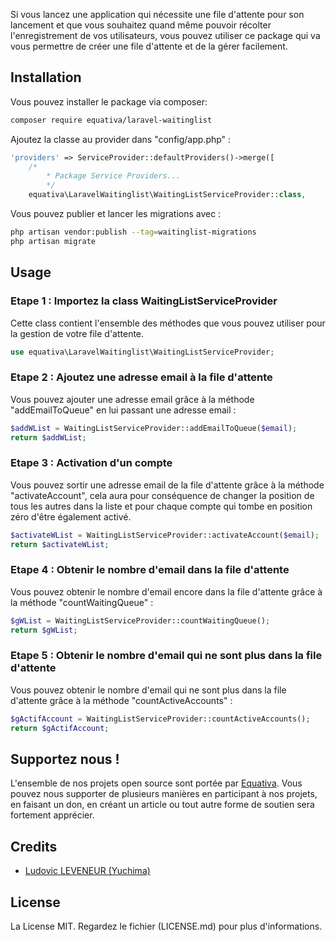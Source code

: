 Si vous lancez une application qui nécessite une file d'attente pour son lancement et que vous souhaitez quand même pouvoir récolter l'enregistrement de vos utilisateurs, vous pouvez utiliser ce package qui va vous permettre de créer une file d'attente et de la gérer facilement.

## Installation

Vous pouvez installer le package via composer:

```bash
composer require equativa/laravel-waitinglist
```

Ajoutez la classe au provider dans "config/app.php" : 
```php
'providers' => ServiceProvider::defaultProviders()->merge([
    /*
        * Package Service Providers...
        */
    equativa\LaravelWaitinglist\WaitingListServiceProvider::class,
```

Vous pouvez publier et lancer les migrations avec : 

```bash
php artisan vendor:publish --tag=waitinglist-migrations
php artisan migrate
```

## Usage

### Etape 1 : Importez la class WaitingListServiceProvider
Cette class contient l'ensemble des méthodes que vous pouvez utiliser pour la gestion de votre file d'attente.

```php 
use equativa\LaravelWaitinglist\WaitingListServiceProvider;
```

### Etape 2 : Ajoutez une adresse email à la file d'attente
Vous pouvez ajouter une adresse email grâce à la méthode "addEmailToQueue" en lui passant une adresse email : 

```php 
$addWList = WaitingListServiceProvider::addEmailToQueue($email);
return $addWList;
```

### Etape 3 : Activation d'un compte
Vous pouvez sortir une adresse email de la file d'attente grâce à la méthode "activateAccount", cela aura pour conséquence de changer la position de tous les autres dans la liste et pour chaque compte qui tombe en position zéro d'être également activé.

```php 
$activateWList = WaitingListServiceProvider::activateAccount($email);
return $activateWList;
```

### Etape 4 : Obtenir le nombre d'email dans la file d'attente
Vous pouvez obtenir le nombre d'email encore dans la file d'attente grâce à la méthode "countWaitingQueue" :

```php 
$gWList = WaitingListServiceProvider::countWaitingQueue();
return $gWList;
```

### Etape 5 : Obtenir le nombre d'email qui ne sont plus dans la file d'attente
Vous pouvez obtenir le nombre d'email qui ne sont plus dans la file d'attente grâce à la méthode "countActiveAccounts" :

```php 
$gActifAccount = WaitingListServiceProvider::countActiveAccounts();
return $gActifAccount;
```

## Supportez nous !

L'ensemble de nos projets open source sont portée par [Equativa](https://opensource.equativa.com). Vous pouvez nous supporter de plusieurs manières en participant à nos projets, en faisant un don, en créant un article ou tout autre forme de soutien sera fortement apprécier.

## Credits

- [Ludovic LEVENEUR (Yuchima)](https://github.com/llvnr)

## License

La License MIT. Regardez le fichier (LICENSE.md) pour plus d'informations.
